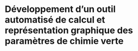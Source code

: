 # Développement d’un outil automatisé de calcul et représentation graphique des paramètres de chimie verte